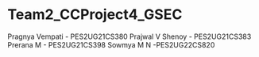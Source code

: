 # Team2_CCProject4_GSEC
Pragnya Vempati - PES2UG21CS380
Prajwal V Shenoy - PES2UG21CS383
Prerana M - PES2UG21CS398
Sowmya M N -PES2UG22CS820
